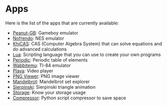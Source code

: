 # Apps

Here is the list of the apps that are currently available:

- [Peanut-GB](./peanut-gb.md): Gameboy emulator
- [Nofrendo](./nofrendo.md): NES emulator
- [KhiCAS](./khicas.md): CAS (Computer Algebra System) that can solve equations
  and do advanced calculations
- [Lua](./lua.md): Scripting language that you can use to create your own
  programs
- [Periodic](./periodic.md): Periodic table of elements
- [Wabbitemu](./wabbitemu.md): TI-84 emulator
- [Playa](./playa.md): Video player
- [PNG Viewer](./pngviewer.md): PNG image viewer
- [Mandelbrot](./mandelbrot.md): Mandelbrot set explorer
- [Sierpinski](./sierpinski.md): Sierpinski triangle animation
- [Storage](./storage.md): Know your storage usage
- [Compressor](./compressor.md): Python script compressor to save space